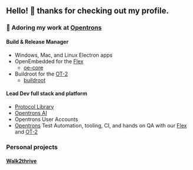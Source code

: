 ## Hello! 👋 thanks for checking out my profile.

### 🔭 Adoring my work at [Opentrons](https://github.com/Opentrons)

#### Build & Release Manager 
- Windows, Mac, and Linux Electron apps
- OpenEmbedded for the [Flex](https://opentrons.com/products/flex/)
  - [oe-core](https://github.com/Opentrons/oe-core)
- Buildroot for the [OT-2](https://opentrons.com/products/robots/ot-2/)
  - [buildroot](https://github.com/Opentrons/buildroot)  

#### Lead Dev full stack and platform

- [Protocol Library](https://library.opentrons.com)
- [Opentrons AI](https://ai.opentrons.com)
- Opentrons User Accounts
- [Opentrons](https://github.com/Opentrons/opentrons) Test Automation, tooling, CI, and hands on QA with our [Flex](https://opentrons.com/products/flex/) and [OT-2](https://opentrons.com/products/robots/ot-2/)

### Personal projects

#### [Walk2thrive](https://walk2thrive.com)
